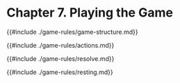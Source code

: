 # Chapter 7. Playing the Game

{{#include ./game-rules/game-structure.md}}

{{#include ./game-rules/actions.md}}

{{#include ./game-rules/resolve.md}}

{{#include ./game-rules/resting.md}}
